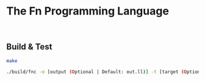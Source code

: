 # The Fn Programming Language

<br>

## Build & Test
```bash
make

./build/fnc -o [output (Optional | Default: out.ll)] -t [target (Optional | Default: FnTarget())]
```
